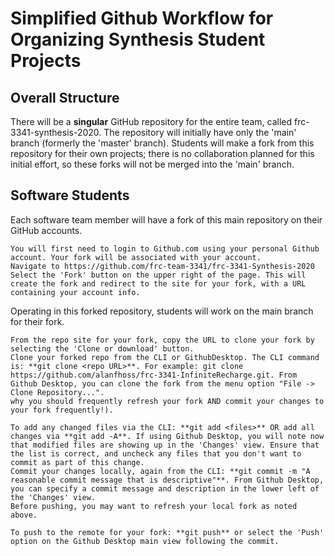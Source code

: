 # Simplified Github Workflow for Organizing Synthesis Student Projects

## Overall Structure

There will be a **singular** GitHub repository for the entire team, called frc-3341-synthesis-2020. The repository will initially have only the 'main' branch (formerly the 'master' branch). Students will make a fork from this repository for their own projects; there is no collaboration planned for this initial effort, so these forks will not be merged into the 'main' branch.

## Software Students

Each software team member will have a fork of this main repository on their GitHub accounts. 

```
You will first need to login to Github.com using your personal Github account. Your fork will be associated with your account.
Navigate to https://github.com/frc-team-3341/frc-3341-Synthesis-2020
Select the 'Fork' button on the upper right of the page. This will create the fork and redirect to the site for your fork, with a URL containing your account info.
```

Operating in this forked repository, students will work on the main branch for their fork.

```
From the repo site for your fork, copy the URL to clone your fork by selecting the 'Clone or download' button.
Clone your forked repo from the CLI or GithubDesktop. The CLI command is: **git clone <repo URL>**. For example: git clone https://github.com/alanfhoss/frc-3341-InfiniteRecharge.git. From Github Desktop, you can clone the fork from the menu option "File -> Clone Repository...".
why you should frequently refresh your fork AND commit your changes to your fork frequently!).

To add any changed files via the CLI: **git add <files>** OR add all changes via **git add -A**. If using Github Desktop, you will note now that modified files are showing up in the 'Changes' view. Ensure that the list is correct, and uncheck any files that you don't want to commit as part of this change.
Commit your changes locally, again from the CLI: **git commit -m "A reasonable commit message that is descriptive"**. From Github Desktop, you can specify a commit message and description in the lower left of the 'Changes' view.
Before pushing, you may want to refresh your local fork as noted above.

To push to the remote for your fork: **git push** or select the 'Push' option on the Github Desktop main view following the commit.
```
